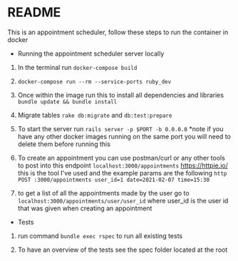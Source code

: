 # README

This is an appointment scheduler, follow these steps to run the container in docker

* Running the appointment scheduler server locally
1. In the terminal run `docker-compose build`

2. `docker-compose run --rm --service-ports ruby_dev`

3. Once within the image run this to install all dependencies and libraries `bundle update && bundle install`

4. Migrate tables `rake db:migrate` and `db:test:prepare`

5. To start the server run `rails server -p $PORT -b 0.0.0.0`
*note if you have any other docker images running on the same port you will need to delete them before running this

6. To create an appointment you can use postman/curl or any other tools to post into this endpoint `localhost:3000/appointments`
https://httpie.io/ this is the tool I've used and the example params are the following `http POST :3000/appointments user_id=1 date=2021-02-07 time=15:30`

7. to get a list of all the appointments made by the user go to `localhost:3000/appointments/user/user_id` where user_id is the user id that was given when creating an appointment

* Tests
1. run command `bundle exec rspec` to run all existing tests

2. To have an overview of the tests see the spec folder located at the root
